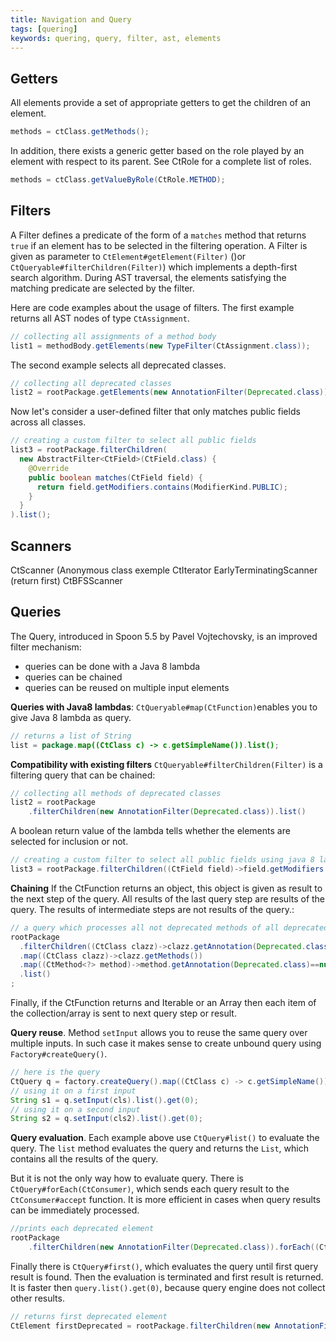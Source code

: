 ```yaml
---
title: Navigation and Query
tags: [quering]
keywords: quering, query, filter, ast, elements
---
```



Getters
-------

All elements provide a set of appropriate getters to get the children of an element.


```java
methods = ctClass.getMethods();
```

In addition, there exists a generic getter based on the role played by an element with respect to its parent. See CtRole for a complete list of roles.

```java
methods = ctClass.getValueByRole(CtRole.METHOD);
```


Filters
-------

A Filter defines a predicate of the form of a `matches` method that
returns `true` if an element has to be selected in the filtering operation.
A Filter is given as parameter to `CtElement#getElement(Filter)` ()or `CtQueryable#filterChildren(Filter)`) which implements a depth-first search algorithm. During AST traversal, the elements satisfying the matching predicate are selected by the filter.

Here are code examples about the usage of filters. The first example returns all AST nodes of type `CtAssignment`.

```java
// collecting all assignments of a method body
list1 = methodBody.getElements(new TypeFilter(CtAssignment.class));
```

The second example selects all deprecated classes.

```java
// collecting all deprecated classes
list2 = rootPackage.getElements(new AnnotationFilter(Deprecated.class));
```

Now let's consider a user-defined filter that only matches public fields across all classes.

```java
// creating a custom filter to select all public fields
list3 = rootPackage.filterChildren(
  new AbstractFilter<CtField>(CtField.class) {
    @Override
    public boolean matches(CtField field) {
      return field.getModifiers.contains(ModifierKind.PUBLIC);
    }
  }
).list();
```

Scanners
--------

CtScanner (Anonymous class exemple
CtIterator
EarlyTerminatingScanner (return first)
CtBFSScanner

Queries
-------

The Query, introduced in Spoon 5.5 by Pavel Vojtechovsky, is an improved filter mechanism:

* queries can be done with a Java 8 lambda
* queries can be chained
* queries can be reused on multiple input elements

**Queries with Java8 lambdas**: `CtQueryable#map(CtFunction)`enables you to give Java 8 lambda as query.

```java
// returns a list of String
list = package.map((CtClass c) -> c.getSimpleName()).list();
```

**Compatibility with existing filters** `CtQueryable#filterChildren(Filter)` is a filtering query that can be chained:

```java
// collecting all methods of deprecated classes
list2 = rootPackage
    .filterChildren(new AnnotationFilter(Deprecated.class)).list()
```

A boolean return value of the lambda tells whether the elements are selected for inclusion or not.

```java
// creating a custom filter to select all public fields using java 8 lambda
list3 = rootPackage.filterChildren((CtField field)->field.getModifiers.contains(ModifierKind.PUBLIC)).list();
```

**Chaining** If the CtFunction returns an object, this object is given as result to the next step of the query.
All results of the last query step are results of the query. The results of intermediate steps are not results of the query.:

```java
// a query which processes all not deprecated methods of all deprecated classes
rootPackage
  .filterChildren((CtClass clazz)->clazz.getAnnotation(Deprecated.class)!=null)
  .map((CtClass clazz)->clazz.getMethods())
  .map((CtMethod<?> method)->method.getAnnotation(Deprecated.class)==null)
  .list()
;
```

Finally, if the CtFunction returns and Iterable or an Array then each item of the collection/array is sent to next query step or result.

**Query reuse**. Method `setInput` allows you to reuse the same query over multiple inputs. 
In such case it makes sense to create unbound query using `Factory#createQuery()`.

```java
// here is the query
CtQuery q = factory.createQuery().map((CtClass c) -> c.getSimpleName());
// using it on a first input
String s1 = q.setInput(cls).list().get(0);
// using it on a second input
String s2 = q.setInput(cls2).list().get(0);
```

**Query evaluation**. Each example above use `CtQuery#list()` to evaluate the query.
The `list` method evaluates the query and returns the `List`, which contains all the results of the query.  

But it is not the only way how to evaluate query. There is `CtQuery#forEach(CtConsumer)`, 
which sends each query result to the `CtConsumer#accept` function. 
It is more efficient in cases when query results can be immediately processed.

```java
//prints each deprecated element
rootPackage
    .filterChildren(new AnnotationFilter(Deprecated.class)).forEach((CtElement ele)->System.out.println(ele));
```

Finally there is `CtQuery#first()`, 
which evaluates the query until first query result is found.
Then the evaluation is terminated and first result is returned. 
It is faster then `query.list().get(0)`, because query engine does not collect other results.

```java
// returns first deprecated element
CtElement firstDeprecated = rootPackage.filterChildren(new AnnotationFilter(Deprecated.class)).first();
```
